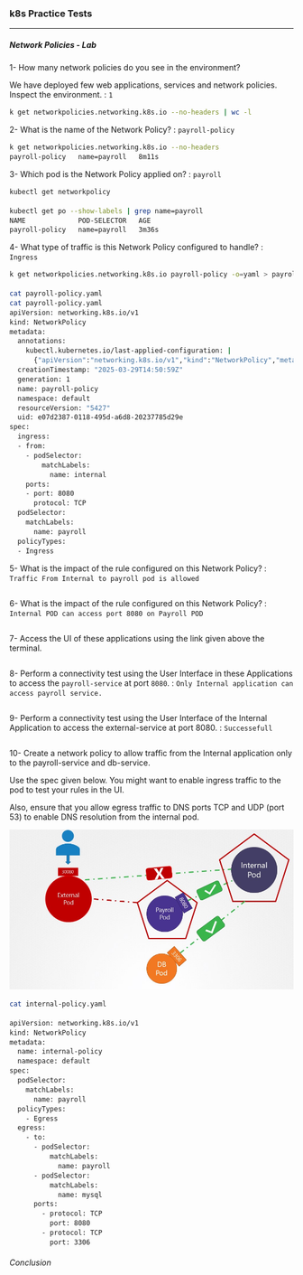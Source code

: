 ### k8s Practice Tests

----

##### Network Policies - Lab

1-
How many network policies do you see in the environment?

We have deployed few web applications, services and network policies. Inspect the environment. : `1`
```BASH 
k get networkpolicies.networking.k8s.io --no-headers | wc -l
```


2-
What is the name of the Network Policy? : `payroll-policy`
```BASH 
k get networkpolicies.networking.k8s.io --no-headers
payroll-policy   name=payroll   8m11s
```


3-
Which pod is the Network Policy applied on? : `payroll`
```BASH 
kubectl get networkpolicy

kubectl get po --show-labels | grep name=payroll
NAME             POD-SELECTOR   AGE
payroll-policy   name=payroll   3m36s
```


4-
What type of traffic is this Network Policy configured to handle? : `Ingress`
```BASH
k get networkpolicies.networking.k8s.io payroll-policy -o=yaml > payroll-policy.yaml

cat payroll-policy.yaml
cat payroll-policy.yaml 
apiVersion: networking.k8s.io/v1
kind: NetworkPolicy
metadata:
  annotations:
    kubectl.kubernetes.io/last-applied-configuration: |
      {"apiVersion":"networking.k8s.io/v1","kind":"NetworkPolicy","metadata":{"annotations":{},"name":"payroll-policy","namespace":"default"},"spec":{"ingress":[{"from":[{"podSelector":{"matchLabels":{"name":"internal"}}}],"ports":[{"port":8080,"protocol":"TCP"}]}],"podSelector":{"matchLabels":{"name":"payroll"}},"policyTypes":["Ingress"]}}
  creationTimestamp: "2025-03-29T14:50:59Z"
  generation: 1
  name: payroll-policy
  namespace: default
  resourceVersion: "5427"
  uid: e07d2387-0118-495d-a6d8-20237785d29e
spec:
  ingress:
  - from:
    - podSelector:
        matchLabels:
          name: internal
    ports:
    - port: 8080
      protocol: TCP
  podSelector:
    matchLabels:
      name: payroll
  policyTypes:
  - Ingress
```


5-
What is the impact of the rule configured on this Network Policy? : `Traffic From Internal to payroll pod is allowed`
```bash
```



6-
What is the impact of the rule configured on this Network Policy? : `Internal POD can access port 8080 on Payroll POD`
```bash
```

7-
Access the UI of these applications using the link given above the terminal.
```bash
```


8-
Perform a connectivity test using the User Interface in these Applications to access the `payroll-service` at port `8080`. : `Only Internal application can access payroll service.`
```bash
```


9-
Perform a connectivity test using the User Interface of the Internal Application to access the external-service at port 8080. : `Successefull`
```bash
```





10-
Create a network policy to allow traffic from the Internal application only to the payroll-service and db-service.

Use the spec given below. You might want to enable ingress traffic to the pod to test your rules in the UI.

Also, ensure that you allow egress traffic to DNS ports TCP and UDP (port 53) to enable DNS resolution from the internal pod.

![alt text](resources/kubernetes-ckad-network-policies-9.jpg)

```bash
cat internal-policy.yaml

apiVersion: networking.k8s.io/v1
kind: NetworkPolicy
metadata:
  name: internal-policy
  namespace: default
spec:
  podSelector:
    matchLabels:
      name: payroll
  policyTypes:
    - Egress
  egress:
    - to:
      - podSelector:
          matchLabels:
            name: payroll
      - podSelector:
          matchLabels:
            name: mysql
      ports:
        - protocol: TCP
          port: 8080
        - protocol: TCP
          port: 3306

```








###### Conclusion